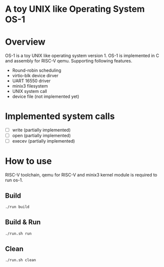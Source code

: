 # A toy UNIX like Operating System OS-1

# Overview
OS-1 is a toy UNIX like operating system version 1.
OS-1 is implemented in C and assembly for RISC-V qemu.
Supporting following features.
- Round-robin scheduling
- virtio-blk device dirver
- UART 16550 driver
- minix3 filesystem
- UNIX system call 
- device file (not implemented yet)

# Implemented system calls
- [ ] write (partially implemented)
- [ ] open (partially implemented)
- [ ] execev (partially implemented)

# How to use
RISC-V toolchain, qemu for RISC-V and minix3 kernel module is required to run os-1.

## Build
```bash
./run build
```
## Build & Run
```bash
./run.sh run
```
## Clean
```bash
./run.sh clean
```
